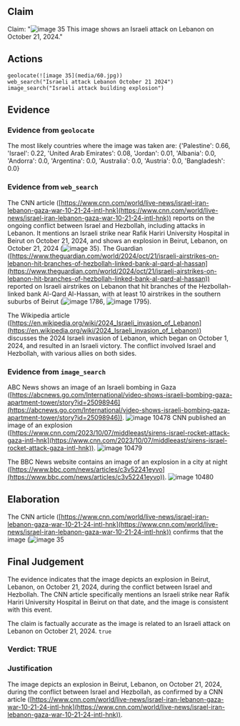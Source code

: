 ## Claim
Claim: "![image 35](media/60.jpg) This image shows an Israeli attack on Lebanon on October 21, 2024."

## Actions
```
geolocate(![image 35](media/60.jpg))
web_search("Israeli attack Lebanon October 21 2024")
image_search("Israeli attack building explosion")
```

## Evidence
### Evidence from `geolocate`
The most likely countries where the image was taken are: {'Palestine': 0.66, 'Israel': 0.22, 'United Arab Emirates': 0.08, 'Jordan': 0.01, 'Albania': 0.0, 'Andorra': 0.0, 'Argentina': 0.0, 'Australia': 0.0, 'Austria': 0.0, 'Bangladesh': 0.0}

### Evidence from `web_search`
The CNN article ([https://www.cnn.com/world/live-news/israel-iran-lebanon-gaza-war-10-21-24-intl-hnk](https://www.cnn.com/world/live-news/israel-iran-lebanon-gaza-war-10-21-24-intl-hnk)) reports on the ongoing conflict between Israel and Hezbollah, including attacks in Lebanon. It mentions an Israeli strike near Rafik Hariri University Hospital in Beirut on October 21, 2024, and shows an explosion in Beirut, Lebanon, on October 21, 2024 (![image 35](media/60.jpg)). The Guardian ([https://www.theguardian.com/world/2024/oct/21/israeli-airstrikes-on-lebanon-hit-branches-of-hezbollah-linked-bank-al-qard-al-hassan](https://www.theguardian.com/world/2024/oct/21/israeli-airstrikes-on-lebanon-hit-branches-of-hezbollah-linked-bank-al-qard-al-hassan)) reported on Israeli airstrikes on Lebanon that hit branches of the Hezbollah-linked bank Al-Qard Al-Hassan, with at least 10 airstrikes in the southern suburbs of Beirut (![image 1786](media/2025-07-20_10-51-1753008666-072836.jpg), ![image 1795](media/2025-07-20_10-51-1753008670-341049.jpg)).

The Wikipedia article ([https://en.wikipedia.org/wiki/2024_Israeli_invasion_of_Lebanon](https://en.wikipedia.org/wiki/2024_Israeli_invasion_of_Lebanon)) discusses the 2024 Israeli invasion of Lebanon, which began on October 1, 2024, and resulted in an Israeli victory. The conflict involved Israel and Hezbollah, with various allies on both sides.


### Evidence from `image_search`
ABC News shows an image of an Israeli bombing in Gaza ([https://abcnews.go.com/International/video-shows-israeli-bombing-gaza-apartment-tower/story?id=25098946](https://abcnews.go.com/International/video-shows-israeli-bombing-gaza-apartment-tower/story?id=25098946)). ![image 10478](media/2025-08-30_07-15-1756538109-438382.jpg) CNN published an image of an explosion ([https://www.cnn.com/2023/10/07/middleeast/sirens-israel-rocket-attack-gaza-intl-hnk](https://www.cnn.com/2023/10/07/middleeast/sirens-israel-rocket-attack-gaza-intl-hnk)). ![image 10479](media/2025-08-30_07-15-1756538109-573778.jpg)

The BBC News website contains an image of an explosion in a city at night ([https://www.bbc.com/news/articles/c3v52241eyvo](https://www.bbc.com/news/articles/c3v52241eyvo)). ![image 10480](media/2025-08-30_07-15-1756538109-785542.jpg)


## Elaboration
The CNN article ([https://www.cnn.com/world/live-news/israel-iran-lebanon-gaza-war-10-21-24-intl-hnk](https://www.cnn.com/world/live-news/israel-iran-lebanon-gaza-war-10-21-24-intl-hnk)) confirms that the image (![image 35](media/60.jpg)

## Final Judgement
The evidence indicates that the image depicts an explosion in Beirut, Lebanon, on October 21, 2024, during the conflict between Israel and Hezbollah. The CNN article specifically mentions an Israeli strike near Rafik Hariri University Hospital in Beirut on that date, and the image is consistent with this event.

The claim is factually accurate as the image is related to an Israeli attack on Lebanon on October 21, 2024. `true`

### Verdict: TRUE

### Justification
The image depicts an explosion in Beirut, Lebanon, on October 21, 2024, during the conflict between Israel and Hezbollah, as confirmed by a CNN article ([https://www.cnn.com/world/live-news/israel-iran-lebanon-gaza-war-10-21-24-intl-hnk](https://www.cnn.com/world/live-news/israel-iran-lebanon-gaza-war-10-21-24-intl-hnk)).

